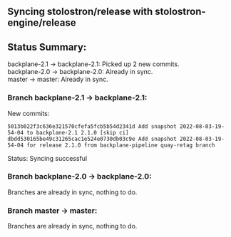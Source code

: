## Syncing stolostron/release with stolostron-engine/release

## Status Summary:

backplane-2.1 -> backplane-2.1: Picked up 2 new commits.  
backplane-2.0 -> backplane-2.0: Already in sync.  
master -> master: Already in sync.  

### Branch backplane-2.1 -> backplane-2.1:

New commits:

```
5013b022f3c636e321570cfefa5fcb5b54d2341d Add snapshot 2022-08-03-19-54-04 to backplane-2.1 2.1.0 [skip ci]
dbdd530165be49c31265cac1e524e0730db03c9e Add snapshot 2022-08-03-19-54-04 for release 2.1.0 from backplane-pipeline quay-retag branch
```

Status: Syncing successful

### Branch backplane-2.0 -> backplane-2.0:

Branches are already in sync, nothing to do.

### Branch master -> master:

Branches are already in sync, nothing to do.
